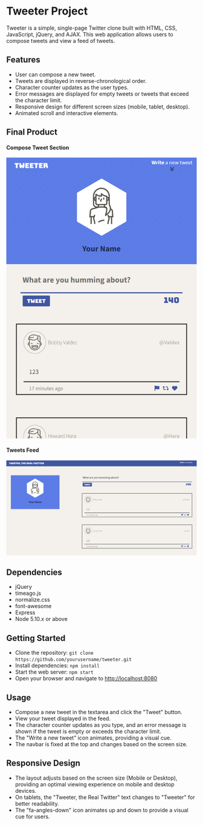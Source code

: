 # Tweeter Project

Tweeter is a simple, single-page Twitter clone built with HTML, CSS, JavaScript, jQuery, and AJAX. This web application allows users to compose tweets and view a feed of tweets.

## Features

 - User can compose a new tweet.
 - Tweets are displayed in reverse-chronological order.
 - Character counter updates as the user types.
 - Error messages are displayed for empty tweets or tweets that exceed the character limit.
 - Responsive design for different screen sizes (mobile, tablet, desktop).
 - Animated scroll and interactive elements.

## Final Product

#### Compose Tweet Section
!["Screenshot of the Compose Tweet Section (Mobile)"](https://github.com/moastra/tweeter/blob/master/docs/mobile.png?raw=true)

#### Tweets Feed
!["Screenshot of the Tweets Feed (Desktop)"](https://github.com/moastra/tweeter/blob/master/docs/desktop.png?raw=true)

## Dependencies

 - jQuery
 - timeago.js
 - normalize.css
 - font-awesome
 - Express
 - Node 5.10.x or above

## Getting Started

- Clone the repository: `git clone https://github.com/yourusername/tweeter.git`
- Install dependencies: `npm install`
- Start the web server: `npm start`
- Open your browser and navigate to [http://localhost:8080](http://localhost:8080)

## Usage

 - Compose a new tweet in the textarea and click the "Tweet" button.
 - View your tweet displayed in the feed.
 - The character counter updates as you type, and an error message is shown if the tweet is empty or exceeds the character limit.
 - The "Write a new tweet" icon animates, providing a visual cue.
 - The navbar is fixed at the top and changes based on the screen size.

## Responsive Design

 - The layout adjusts based on the screen size (Mobile or Desktop), providing an optimal viewing experience on mobile and desktop devices.
 - On tablets, the "Tweeter, the Real Twitter" text changes to "Tweeter" for better readability.
 - The "fa-angles-down" icon animates up and down to provide a visual cue for users.